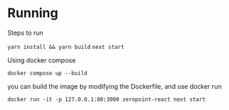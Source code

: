 # Running
Steps to run

`yarn install && yarn build`
`next start`

Using docker compose

`docker compose up --build`

you can build the image by modifying the Dockerfile, and use docker run

`docker run -it -p 127.0.0.1:80:3000 zeropoint-react next start`